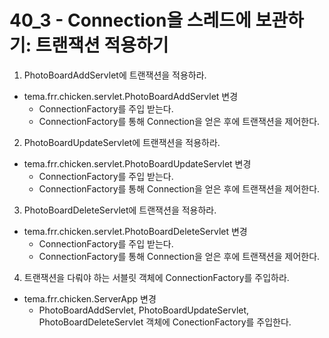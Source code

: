 # 40_3 - Connection을 스레드에 보관하기: 트랜잭션 적용하기
 
1) PhotoBoardAddServlet에 트랜잭션을 적용하라.
 
- tema.frr.chicken.servlet.PhotoBoardAddServlet 변경
  - ConnectionFactory를 주입 받는다.
  - ConnectionFactory를 통해 Connection을 얻은 후에 트랜잭션을 제어한다.
 
2) PhotoBoardUpdateServlet에 트랜잭션을 적용하라.
 
- tema.frr.chicken.servlet.PhotoBoardUpdateServlet 변경
  - ConnectionFactory를 주입 받는다.
  - ConnectionFactory를 통해 Connection을 얻은 후에 트랜잭션을 제어한다.
 
3) PhotoBoardDeleteServlet에 트랜잭션을 적용하라.
 
- tema.frr.chicken.servlet.PhotoBoardDeleteServlet 변경
  - ConnectionFactory를 주입 받는다.
  - ConnectionFactory를 통해 Connection을 얻은 후에 트랜잭션을 제어한다.
 
4) 트랜잭션을 다뤄야 하는 서블릿 객체에 ConnectionFactory를 주입하라.
 
- tema.frr.chicken.ServerApp 변경
  - PhotoBoardAddServlet, PhotoBoardUpdateServlet, PhotoBoardDeleteServlet 객체에
    ConectionFactory를 주입한다.
 
